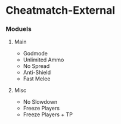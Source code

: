 # Cheatmatch-External

### Moduels

1. Main
     - Godmode
     - Unlimited Ammo
     - No Spread
     - Anti-Shield
     - Fast Melee

2. Misc
     - No Slowdown
     - Freeze Players
     - Freeze Players + TP
